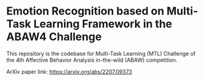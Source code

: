 # Emotion Recognition based on Multi-Task Learning Framework in the ABAW4 Challenge

This repository is the codebase for Multi-Task Learning (MTL) Challenge of the 4th Affective Behavior Analysis in-the-wild (ABAW) competition.

ArXiv paper link: https://arxiv.org/abs/2207.09373


